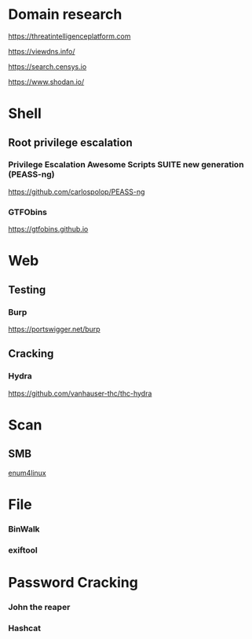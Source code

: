 Domain research
===============

https://threatintelligenceplatform.com

https://viewdns.info/

https://search.censys.io

https://www.shodan.io/


Shell
=====

Root privilege escalation
-------------------------

### Privilege Escalation Awesome Scripts SUITE new generation (PEASS-ng)

https://github.com/carlospolop/PEASS-ng

### GTFObins

https://gtfobins.github.io

Web
===

Testing
-------

### Burp

https://portswigger.net/burp

Cracking
--------

### Hydra

https://github.com/vanhauser-thc/thc-hydra

Scan
====

SMB
---

[enum4linux](https://www.kali.org/tools/enum4linux/)

File
====

### BinWalk

### exiftool

Password Cracking
=================

### John the reaper

### Hashcat

